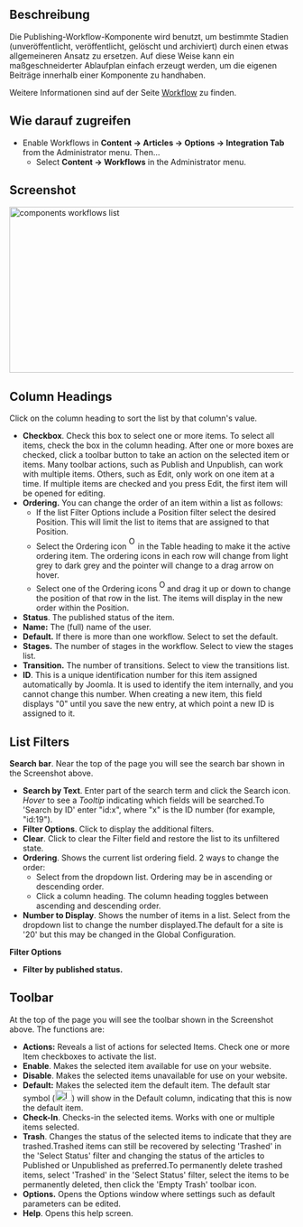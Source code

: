 <!-- Filename: Help4.x:Workflows_List / Display title: Workflows-Liste -->

## Beschreibung

Die Publishing-Workflow-Komponente wird benutzt, um bestimmte Stadien
(unveröffentlicht, veröffentlicht, gelöscht und archiviert) durch einen
etwas allgemeineren Ansatz zu ersetzen. Auf diese Weise kann ein
maßgeschneiderter Ablaufplan einfach erzeugt werden, um die eigenen
Beiträge innerhalb einer Komponente zu handhaben.

Weitere Informationen sind auf der Seite
[Workflow](https://docs.joomla.org/J4.x:Workflow/en "J4.x:Workflow/en")
zu finden.

## Wie darauf zugreifen

- Enable Workflows in
  **Content → Articles → Options → Integration Tab** from
  the Administrator menu. Then...
  - Select **Content → Workflows** in the Administrator menu.

## Screenshot

<img
src="https://docs.joomla.org/images/c/c8/Help-4x-components-workflows-list-en.png"
decoding="async" data-file-width="800" data-file-height="294"
width="800" height="294"
alt="components workflows list" />

## Column Headings

Click on the column heading to sort the list by that column's value.

- **Checkbox**. Check this box to select one or more items. To select
  all items, check the box in the column heading. After one or more
  boxes are checked, click a toolbar button to take an action on the
  selected item or items. Many toolbar actions, such as Publish and
  Unpublish, can work with multiple items. Others, such as Edit, only
  work on one item at a time. If multiple items are checked and you
  press Edit, the first item will be opened for editing.
- **Ordering.** You can change the order of an item within a list as
  follows:
  - If the list Filter Options include a Position filter select the
    desired Position. This will limit the list to items that are
    assigned to that Position.
  - Select the Ordering icon <img
    src="https://docs.joomla.org/images/e/ee/Help30-Ordering-colheader-icon.png"
    decoding="async" data-file-width="12" data-file-height="23" width="12"
    height="23" alt="Ordering column header icon" /> in the Table
    heading to make it the active ordering item. The ordering icons in
    each row will change from light grey to dark grey and the pointer
    will change to a drag arrow on hover.
  - Select one of the Ordering icons <img
    src="https://docs.joomla.org/images/8/87/Help30-Ordering-colheader-grab-bar-icon.png"
    decoding="async" data-file-width="10" data-file-height="21" width="10"
    height="21" alt="Ordering drag icon" /> and
    drag it up or down to change the position of that row in the list.
    The items will display in the new order within the Position.
- **Status**. The published status of the item.
- **Name:** The (full) name of the user.
- **Default.** If there is more than one workflow. Select to set the
  default.
- **Stages.** The number of stages in the workflow. Select to view the
  stages list.
- **Transition.** The number of transitions. Select to view the
  transitions list.
- **ID**. This is a unique identification number for this item assigned
  automatically by Joomla. It is used to identify the item internally,
  and you cannot change this number. When creating a new item, this
  field displays "0" until you save the new entry, at which point a new
  ID is assigned to it.

## List Filters

**Search bar**. Near the top of the page you will see the search bar
shown in the Screenshot above.

- **Search by Text**. Enter part of the search term and click the Search
  icon. *Hover* to see a *Tooltip* indicating which fields will be
  searched.To 'Search by ID' enter "id:x", where "x" is the ID number
  (for example, "id:19").
- **Filter Options**. Click to display the additional filters.
- **Clear**. Click to clear the Filter field and restore the list to its
  unfiltered state.
- **Ordering**. Shows the current list ordering field. 2 ways to change
  the order:
  - Select from the dropdown list. Ordering may be in ascending or
    descending order.
  - Click a column heading. The column heading toggles between ascending
    and descending order.
- **Number to Display**. Shows the number of items in a list. Select
  from the dropdown list to change the number displayed.The default for
  a site is '20' but this may be changed in the Global Configuration.

**Filter Options**

- **Filter by published status.**

## Toolbar

At the top of the page you will see the toolbar shown in the
Screenshot above. The functions are:

- **Actions:** Reveals a list of actions for selected Items. Check one
  or more Item checkboxes to activate the list.
- **Enable**. Makes the selected item available for use on your website.
- **Disable**. Makes the selected items unavailable for use on your
  website.
- **Default:** Makes the selected item the default item. The default
  star symbol
  (<img src="https://docs.joomla.org/images/7/7e/Icon-16-default.png"
  decoding="async" data-file-width="30" data-file-height="20" width="30"
  height="20" alt="Icon 16 default.png" />) will show in the Default
  column, indicating that this is now the default item.
- **Check-In**. Checks-in the selected items. Works with one or multiple
  items selected.
- **Trash**. Changes the status of the selected items to indicate that
  they are trashed.Trashed items can still be recovered by selecting
  'Trashed' in the 'Select Status' filter and changing the status of the
  articles to Published or Unpublished as preferred.To permanently
  delete trashed items, select 'Trashed' in the 'Select Status' filter,
  select the items to be permanently deleted, then click the 'Empty
  Trash' toolbar icon.
- **Options.** Opens the Options window where settings such as default
  parameters can be edited.
- **Help**. Opens this help screen.
